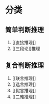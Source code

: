 
# 分类
## 简单判断推理
1. [[直接推理]] 
2. [[三段论]]推理
## 复合判断推理
1. [[联言推理]] 
2. [[选言推理]] 
3. [[假言推理]] 
4. [[二难推理]] 